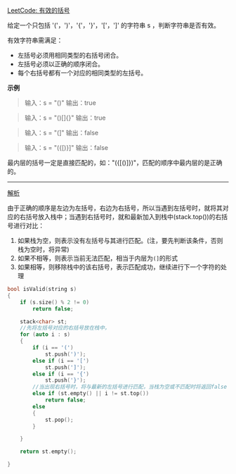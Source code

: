[LeetCode: 有效的括号](https://leetcode.cn/problems/valid-parentheses/description/)

给定一个只包括 '('，')'，'{'，'}'，'['，']' 的字符串 s ，判断字符串是否有效。

有效字符串需满足：
- 左括号必须用相同类型的右括号闭合。
- 左括号必须以正确的顺序闭合。
- 每个右括号都有一个对应的相同类型的左括号。

**示例**
>输入：s = "()"
输出：true

>输入：s = "()[]{}"
输出：true

>输入：s = "(]"
输出：false

>输入：s = "({[)}]"
输出：false

最内层的括号一定是直接匹配的，如："({[()]})"，匹配的顺序中最内层的是正确的。

---
[解析](https://programmercarl.com/0020.%E6%9C%89%E6%95%88%E7%9A%84%E6%8B%AC%E5%8F%B7.html#%E8%BF%9B%E5%85%A5%E6%AD%A3%E9%A2%98)

由于正确的顺序是左边为左括号，右边为右括号，所以当遇到左括号时，就将其对应的右括号放入栈中；当遇到右括号时，就和最新加入到栈中(stack.top())的右括号进行对比：
1. 如果栈为空，则表示没有左括号与其进行匹配。(注，要先判断该条件，否则栈为空时，将异常)
2. 如果不相等，则表示当前无法匹配，相当于内层为`(]`的形式
3. 如果相等，则移除栈中的该右括号，表示匹配成功，继续进行下一个字符的处理

```cpp
bool isValid(string s)
{
    if (s.size() % 2 != 0)
        return false;

    stack<char> st;
    //先将左括号对应的右括号放在栈中，
    for (auto i : s)
    {
        if (i == '(')
            st.push(')');
        else if (i == '[')
            st.push(']');
        else if (i == '{')
            st.push('}');
        //当出现右括号时，将与最新的左括号进行匹配，当栈为空或不匹配时将返回false
        else if (st.empty() || i != st.top())
            return false;
        else
        {
            st.pop();
        }

    }

    return st.empty();

}
```


